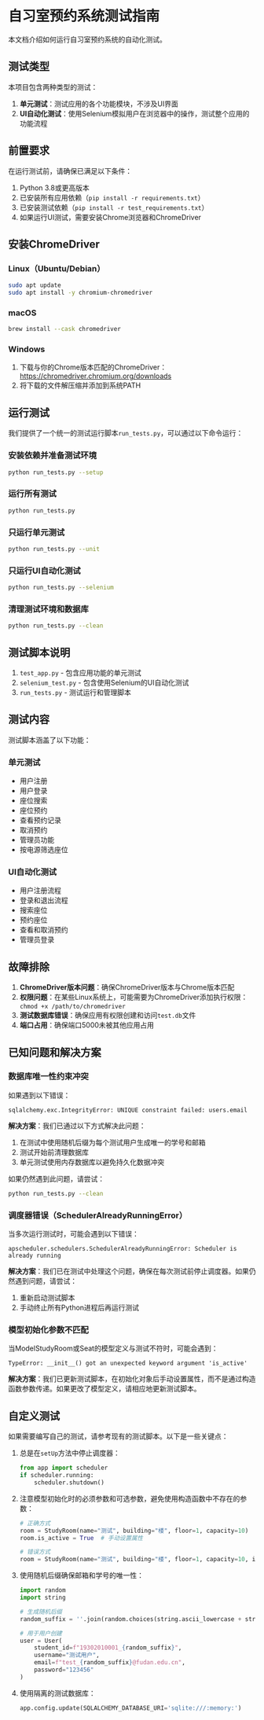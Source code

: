# 自习室预约系统测试指南

本文档介绍如何运行自习室预约系统的自动化测试。

## 测试类型

本项目包含两种类型的测试：

1. **单元测试**：测试应用的各个功能模块，不涉及UI界面
2. **UI自动化测试**：使用Selenium模拟用户在浏览器中的操作，测试整个应用的功能流程

## 前置要求

在运行测试前，请确保已满足以下条件：

1. Python 3.8或更高版本
2. 已安装所有应用依赖（`pip install -r requirements.txt`）
3. 已安装测试依赖（`pip install -r test_requirements.txt`）
4. 如果运行UI测试，需要安装Chrome浏览器和ChromeDriver

## 安装ChromeDriver

### Linux（Ubuntu/Debian）

```bash
sudo apt update
sudo apt install -y chromium-chromedriver
```

### macOS

```bash
brew install --cask chromedriver
```

### Windows

1. 下载与你的Chrome版本匹配的ChromeDriver：https://chromedriver.chromium.org/downloads
2. 将下载的文件解压缩并添加到系统PATH

## 运行测试

我们提供了一个统一的测试运行脚本`run_tests.py`，可以通过以下命令运行：

### 安装依赖并准备测试环境

```bash
python run_tests.py --setup
```

### 运行所有测试

```bash
python run_tests.py
```

### 只运行单元测试

```bash
python run_tests.py --unit
```

### 只运行UI自动化测试

```bash
python run_tests.py --selenium
```

### 清理测试环境和数据库

```bash
python run_tests.py --clean
```

## 测试脚本说明

1. `test_app.py` - 包含应用功能的单元测试
2. `selenium_test.py` - 包含使用Selenium的UI自动化测试
3. `run_tests.py` - 测试运行和管理脚本

## 测试内容

测试脚本涵盖了以下功能：

### 单元测试

- 用户注册
- 用户登录
- 座位搜索
- 座位预约
- 查看预约记录
- 取消预约
- 管理员功能
- 按电源筛选座位

### UI自动化测试

- 用户注册流程
- 登录和退出流程
- 搜索座位
- 预约座位
- 查看和取消预约
- 管理员登录

## 故障排除

1. **ChromeDriver版本问题**：确保ChromeDriver版本与Chrome版本匹配
2. **权限问题**：在某些Linux系统上，可能需要为ChromeDriver添加执行权限：`chmod +x /path/to/chromedriver`
3. **测试数据库错误**：确保应用有权限创建和访问`test.db`文件
4. **端口占用**：确保端口5000未被其他应用占用

## 已知问题和解决方案

### 数据库唯一性约束冲突

如果遇到以下错误：
```
sqlalchemy.exc.IntegrityError: UNIQUE constraint failed: users.email
```

**解决方案**：我们已通过以下方式解决此问题：
1. 在测试中使用随机后缀为每个测试用户生成唯一的学号和邮箱
2. 测试开始前清理数据库
3. 单元测试使用内存数据库以避免持久化数据冲突

如果仍然遇到此问题，请尝试：
```bash
python run_tests.py --clean
```

### 调度器错误（SchedulerAlreadyRunningError）

当多次运行测试时，可能会遇到以下错误：
```
apscheduler.schedulers.SchedulerAlreadyRunningError: Scheduler is already running
```

**解决方案**：我们已在测试中处理这个问题，确保在每次测试前停止调度器。如果仍然遇到问题，请尝试：

1. 重新启动测试脚本
2. 手动终止所有Python进程后再运行测试

### 模型初始化参数不匹配

当ModelStudyRoom或Seat的模型定义与测试不符时，可能会遇到：
```
TypeError: __init__() got an unexpected keyword argument 'is_active'
```

**解决方案**：我们已更新测试脚本，在初始化对象后手动设置属性，而不是通过构造函数参数传递。如果更改了模型定义，请相应地更新测试脚本。

## 自定义测试

如果需要编写自己的测试，请参考现有的测试脚本。以下是一些关键点：

1. 总是在`setUp`方法中停止调度器：
   ```python
   from app import scheduler
   if scheduler.running:
       scheduler.shutdown()
   ```

2. 注意模型初始化时的必须参数和可选参数，避免使用构造函数中不存在的参数：
   ```python
   # 正确方式
   room = StudyRoom(name="测试", building="楼", floor=1, capacity=10)
   room.is_active = True  # 手动设置属性
   
   # 错误方式
   room = StudyRoom(name="测试", building="楼", floor=1, capacity=10, is_active=True)
   ```

3. 使用随机后缀确保邮箱和学号的唯一性：
   ```python
   import random
   import string
   
   # 生成随机后缀
   random_suffix = ''.join(random.choices(string.ascii_lowercase + string.digits, k=8))
   
   # 用于用户创建
   user = User(
       student_id=f"19302010001_{random_suffix}",
       username="测试用户",
       email=f"test_{random_suffix}@fudan.edu.cn",
       password="123456"
   )
   ```

4. 使用隔离的测试数据库：
   ```python
   app.config.update(SQLALCHEMY_DATABASE_URI='sqlite:///:memory:')
   ``` 